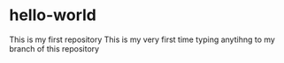 # hello-world
This is my first repository
This is my very first time typing anytihng to my branch of this repository
